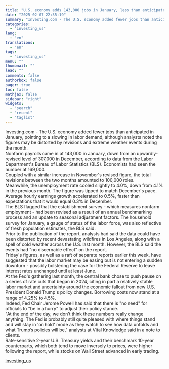 ```yaml
---
title: "U.S. economy adds 143,000 jobs in January, less than anticipated"
date: "2025-02-07 22:35:19"
summary: "Investing.com - The U.S. economy added fewer jobs than anticipated in January, pointing to a slowing in labor demand, although analysts noted the figures may be distorted by revisions and extreme weather events during the month.Nonfarm payrolls came in at 143,000 in January, down from an upwardly-revised level of 307,000..."
categories:
  - "investing_us"
lang:
  - "en"
translations:
  - "en"
tags:
  - "investing_us"
menu: ""
thumbnail: ""
lead: ""
comments: false
authorbox: false
pager: true
toc: false
mathjax: false
sidebar: "right"
widgets:
  - "search"
  - "recent"
  - "taglist"
---
```


Investing.com - The U.S. economy added fewer jobs than anticipated in January, pointing to a slowing in labor demand, although analysts noted the figures may be distorted by revisions and extreme weather events during the month.  
Nonfarm payrolls came in at 143,000 in January, down from an upwardly-revised level of 307,000 in December, according to data from the Labor Department's Bureau of Labor Statistics (BLS). Economists had seen the number at 169,000.  
Coupled with a similar increase in November's revised figure, the total revisions between the two months amounted to 100,000 roles.  
Meanwhile, the unemployment rate cooled slightly to 4.0%, down from 4.1% in the previous month. The figure was tipped to match December's pace. Average hourly earnings growth accelerated to 0.5%, faster than expectations that it would equal 0.3% in December.  
The BLS flagged that the establishment survey - which measures nonfarm employment - had been revised as a result of an annual benchmarking process and an update to seasonal adjustment factors. The household survey for January, a gauge of status of the labor force, was also reflective of fresh population estimates, the BLS said.  
Prior to the publication of the report, analysts had said the data could have been distorted by recent devastating wildfires in Los Angeles, along with a spell of cold weather across the U.S. last month. However, the BLS said the events had "no discernable effect" on the report.  
Friday's figures, as well as a raft of separate reports earlier this week, have suggested that the labor market may be easing but is not entering a sudden downturn - possibly bolstering the case for the Federal Reserve to leave interest rates unchanged until at least June.  
At the Fed's gathering last month, the central bank chose to push pause on a series of rate cuts that began in 2024, citing in part a relatively stable labor market and uncertainty around the economic fallout from new U.S. President Donald Trump's policy changes. Borrowing costs now stand at a range of 4.25% to 4.5%.  
Indeed, Fed Chair Jerome Powell has said that there is "no need" for officials to "be in a hurry" to adjust their policy stance.  
"At the end of the day, we don’t think these numbers really change anything. The Fed is probably still quite pleased with where things stand and will stay in 'on hold' mode as they watch to see how data unfolds and what Trump’s policies will be," analysts at Vital Knowledge said in a note to clients.  
Rate-sensitive 2-year U.S. Treasury yields and their benchmark 10-year counterparts, which both tend to move inversely to prices, were higher following the report, while stocks on Wall Street advanced in early trading.

[investing_us](https://www.investing.com/news/economic-indicators/us-economy-adds-143000-jobs-in-january-less-than-anticipated-3856608)
